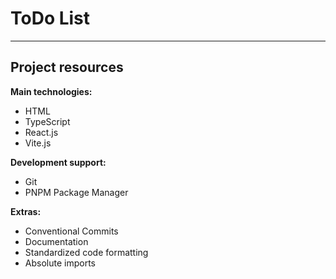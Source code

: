 # ToDo List

---

## Project resources

**Main technologies:**
- HTML
- TypeScript
- React.js
- Vite.js

**Development support:**
- Git
- PNPM Package Manager

**Extras:**
- Conventional Commits
- Documentation
- Standardized code formatting
- Absolute imports